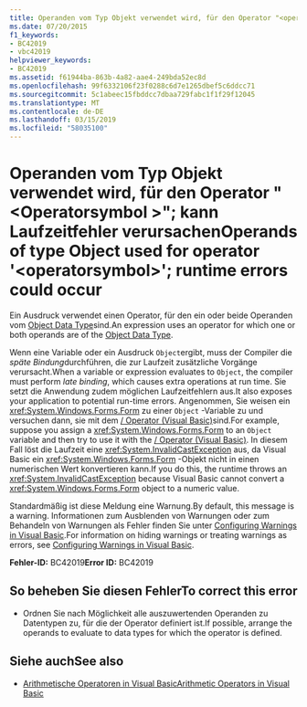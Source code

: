 ```yaml
---
title: Operanden vom Typ Objekt verwendet wird, für den Operator "<operatorsymbol>"; kann Laufzeitfehler verursachen
ms.date: 07/20/2015
f1_keywords:
- BC42019
- vbc42019
helpviewer_keywords:
- BC42019
ms.assetid: f61944ba-863b-4a82-aae4-249bda52ec8d
ms.openlocfilehash: 99f6332106f23f0288c6d7e1265dbef5c6ddcc71
ms.sourcegitcommit: 5c1abeec15fbddcc7dbaa729fabc1f1f29f12045
ms.translationtype: MT
ms.contentlocale: de-DE
ms.lasthandoff: 03/15/2019
ms.locfileid: "58035100"
---
```

# <a name="operands-of-type-object-used-for-operator-operatorsymbol-runtime-errors-could-occur"></a><span data-ttu-id="f8cf1-102">Operanden vom Typ Objekt verwendet wird, für den Operator "\<Operatorsymbol >"; kann Laufzeitfehler verursachen</span><span class="sxs-lookup"><span data-stu-id="f8cf1-102">Operands of type Object used for operator '\<operatorsymbol>'; runtime errors could occur</span></span>
<span data-ttu-id="f8cf1-103">Ein Ausdruck verwendet einen Operator, für den ein oder beide Operanden vom [Object Data Type](../../visual-basic/language-reference/data-types/object-data-type.md)sind.</span><span class="sxs-lookup"><span data-stu-id="f8cf1-103">An expression uses an operator for which one or both operands are of the [Object Data Type](../../visual-basic/language-reference/data-types/object-data-type.md).</span></span>  
  
 <span data-ttu-id="f8cf1-104">Wenn eine Variable oder ein Ausdruck `Object`ergibt, muss der Compiler die *späte Bindung*durchführen, die zur Laufzeit zusätzliche Vorgänge verursacht.</span><span class="sxs-lookup"><span data-stu-id="f8cf1-104">When a variable or expression evaluates to `Object`, the compiler must perform *late binding*, which causes extra operations at run time.</span></span> <span data-ttu-id="f8cf1-105">Sie setzt die Anwendung zudem möglichen Laufzeitfehlern aus.</span><span class="sxs-lookup"><span data-stu-id="f8cf1-105">It also exposes your application to potential run-time errors.</span></span> <span data-ttu-id="f8cf1-106">Angenommen, Sie weisen ein <xref:System.Windows.Forms.Form> zu einer `Object` -Variable zu und versuchen dann, sie mit dem [/ Operator (Visual Basic)](../../visual-basic/language-reference/operators/floating-point-division-operator.md)sind.</span><span class="sxs-lookup"><span data-stu-id="f8cf1-106">For example, suppose you assign a <xref:System.Windows.Forms.Form> to an `Object` variable and then try to use it with the [/ Operator (Visual Basic)](../../visual-basic/language-reference/operators/floating-point-division-operator.md).</span></span> <span data-ttu-id="f8cf1-107">In diesem Fall löst die Laufzeit eine <xref:System.InvalidCastException> aus, da Visual Basic ein <xref:System.Windows.Forms.Form> -Objekt nicht in einen numerischen Wert konvertieren kann.</span><span class="sxs-lookup"><span data-stu-id="f8cf1-107">If you do this, the runtime throws an <xref:System.InvalidCastException> because Visual Basic cannot convert a <xref:System.Windows.Forms.Form> object to a numeric value.</span></span>  
  
 <span data-ttu-id="f8cf1-108">Standardmäßig ist diese Meldung eine Warnung.</span><span class="sxs-lookup"><span data-stu-id="f8cf1-108">By default, this message is a warning.</span></span> <span data-ttu-id="f8cf1-109">Informationen zum Ausblenden von Warnungen oder zum Behandeln von Warnungen als Fehler finden Sie unter [Configuring Warnings in Visual Basic](/visualstudio/ide/configuring-warnings-in-visual-basic).</span><span class="sxs-lookup"><span data-stu-id="f8cf1-109">For information on hiding warnings or treating warnings as errors, see [Configuring Warnings in Visual Basic](/visualstudio/ide/configuring-warnings-in-visual-basic).</span></span>  
  
 <span data-ttu-id="f8cf1-110">**Fehler-ID:** BC42019</span><span class="sxs-lookup"><span data-stu-id="f8cf1-110">**Error ID:** BC42019</span></span>  
  
## <a name="to-correct-this-error"></a><span data-ttu-id="f8cf1-111">So beheben Sie diesen Fehler</span><span class="sxs-lookup"><span data-stu-id="f8cf1-111">To correct this error</span></span>  
  
-   <span data-ttu-id="f8cf1-112">Ordnen Sie nach Möglichkeit alle auszuwertenden Operanden zu Datentypen zu, für die der Operator definiert ist.</span><span class="sxs-lookup"><span data-stu-id="f8cf1-112">If possible, arrange the operands to evaluate to data types for which the operator is defined.</span></span>  
  
## <a name="see-also"></a><span data-ttu-id="f8cf1-113">Siehe auch</span><span class="sxs-lookup"><span data-stu-id="f8cf1-113">See also</span></span>

- [<span data-ttu-id="f8cf1-114">Arithmetische Operatoren in Visual Basic</span><span class="sxs-lookup"><span data-stu-id="f8cf1-114">Arithmetic Operators in Visual Basic</span></span>](../../visual-basic/programming-guide/language-features/operators-and-expressions/arithmetic-operators.md)
